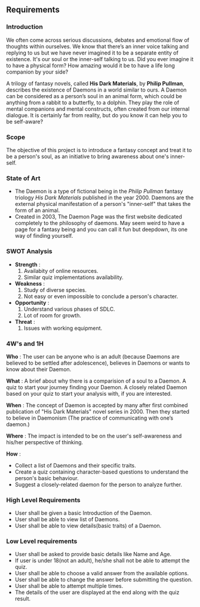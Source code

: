 ## Requirements
### Introduction
 We often come across serious discussions, debates and emotional flow of thoughts within ourselves. We know that there’s an inner voice talking and replying to us but we have never imagined it to be a separate entity of existence. It's our soul or the inner-self talking to us. Did you ever imagine it to have a physical form? How amazing would it be to have a life long companion by your side?
 
 A trilogy of fantasy novels, called **His Dark Materials**, by **Philip Pullman**, describes the existence of Daemons in a world similar to ours. A Daemon can be considered as a person’s soul in an animal form, which could be anything from a rabbit to a butterfly, to a dolphin. They play the role of mental companions and mental constructs, often created from our internal dialogue. It is certainly far from reality, but do you know it can help you to be self-aware?

### Scope

The objective of this project is to introduce a fantasy concept and treat it to be a person's soul, as an initiative to bring awareness about one's inner-self.

### State of Art

- The Daemon is a type of fictional being in the *Philip Pullman* fantasy triology *His Dark Materials* published in the year 2000. Daemons are the external physical manifestation of a person's "inner-self" that takes the form of an animal.
- Created in 2003, The Daemon Page was the first website dedicated completely to the philosophy of daemons. May seem weird to have a page for a fantasy being and you can call it fun but deepdown, its one way of finding yourself.

### SWOT Analysis
- **Strength** : 
    1. Availabity of online resources.
    2. Similar quiz implementations availability.
- **Weakness** :
    1. Study of diverse species.
    2. Not easy or even impossible to conclude a person's character.
- **Opportunity** :
    1. Understand various phases of SDLC.
    2. Lot of room for growth.
- **Threat** :
    1. Issues with working equipment.

### 4W's and 1H 

**Who** :
    The user can be anyone who is an adult (because Daemons are believed to be settled after adolescence), believes in Daemons or wants to know about their Daemon.
    
**What** :
    A brief about why there is a comparision of a soul to a Daemon. A quiz to start your journey finding your Daemon. A closely related Daemon based on your quiz to start your analysis with, if you are interested.
    
**When** :
    The concept of Daemon is accepted by many after first combined publication of "His Dark Materials" novel series in 2000. Then they started to believe in Daemonism (The practice of communicating with one’s daemon.)
    
**Where** :
    The impact is intended to be on the user's self-awareness and his/her perspective of thinking.
    
**How** :
- Collect a list of Daemons and their specific traits.
- Create a quiz containing character-based questions to understand the person's basic behaviour.
- Suggest a closely-related daemon for the person to analyze further.

### High Level Requirements
* User shall be given a basic Introduction of the Daemon.
* User shall be able to view list of Daemons.
* User shall be able to view details(basic traits) of a Daemon.

### Low Level requirements
* User shall be asked to provide basic details like Name and Age.
* If user is under 18(not an adult), he/she shall not be able to attempt the quiz.
* User shall be able to choose a valid answer from the available options.
* User shall be able to change the answer before submitting the question.
* User shall be able to attempt multiple times.
* The details of the user are displayed at the end along with the quiz result.
